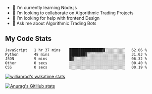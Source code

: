 
- 🌱 I’m currently learning Node.js
- 👯 I’m looking to collaborate on Algorithmic Trading Projects
- 🤔 I’m looking for help with frontend Design
- 💬 Ask me about Algorithmic Trading Bots 

## My Code Stats

<!--START_SECTION:waka-->

```text
JavaScript   1 hr 37 mins    ███████████████▓░░░░░░░░░   62.06 %
Python       48 mins         ███████▓░░░░░░░░░░░░░░░░░   31.03 %
JSON         9 mins          █▓░░░░░░░░░░░░░░░░░░░░░░░   06.32 %
Other        0 secs          ░░░░░░░░░░░░░░░░░░░░░░░░░   00.40 %
CSS          0 secs          ░░░░░░░░░░░░░░░░░░░░░░░░░   00.19 %
```

<!--END_SECTION:waka-->

[![willianrod's wakatime stats](https://github-readme-stats.vercel.app/api/wakatime?username=holdandup&layout=compact&theme=react&custom_title=Wakatime%20All%20Time%20Stats&langs_count=8)](https://github.com/anuraghazra/github-readme-stats)

[![Anurag's GitHub stats](https://github-readme-stats.vercel.app/api?username=Kevinbarrero)](https://github.com/anuraghazra/github-readme-stats)




